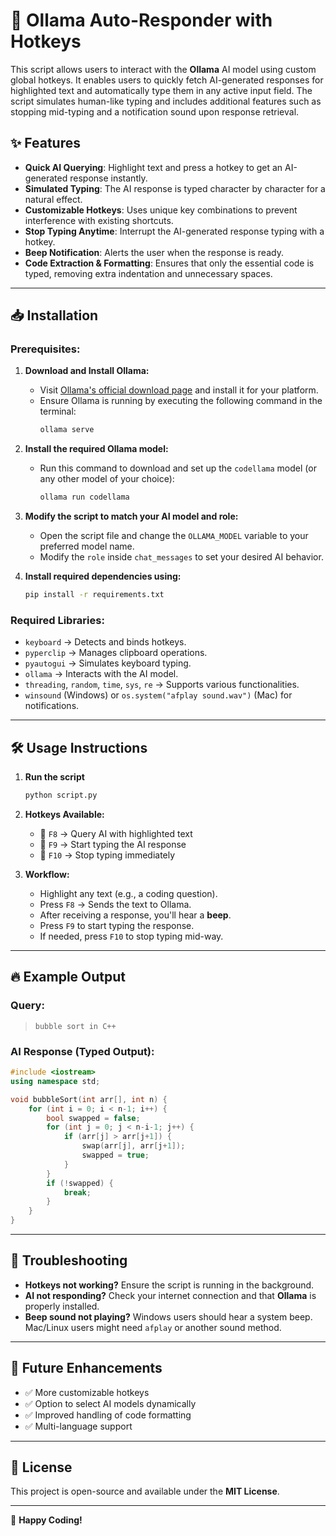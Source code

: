 # 🚀 Ollama Auto-Responder with Hotkeys

This script allows users to interact with the **Ollama** AI model using custom global hotkeys. It enables users to quickly fetch AI-generated responses for highlighted text and automatically type them in any active input field. The script simulates human-like typing and includes additional features such as stopping mid-typing and a notification sound upon response retrieval.

## ✨ Features
- **Quick AI Querying**: Highlight text and press a hotkey to get an AI-generated response instantly.
- **Simulated Typing**: The AI response is typed character by character for a natural effect.
- **Customizable Hotkeys**: Uses unique key combinations to prevent interference with existing shortcuts.
- **Stop Typing Anytime**: Interrupt the AI-generated response typing with a hotkey.
- **Beep Notification**: Alerts the user when the response is ready.
- **Code Extraction & Formatting**: Ensures that only the essential code is typed, removing extra indentation and unnecessary spaces.

---

## 📥 Installation

### Prerequisites:
1. **Download and Install Ollama:**
   - Visit [Ollama's official download page](https://ollama.com/download) and install it for your platform.
   - Ensure Ollama is running by executing the following command in the terminal:
     ```sh
     ollama serve
     ```

2. **Install the required Ollama model:**
   - Run this command to download and set up the `codellama` model (or any other model of your choice):
     ```sh
     ollama run codellama
     ```

3. **Modify the script to match your AI model and role:**
   - Open the script file and change the `OLLAMA_MODEL` variable to your preferred model name.
   - Modify the `role` inside `chat_messages` to set your desired AI behavior.

4. **Install required dependencies using:**
   ```sh
   pip install -r requirements.txt
   ```

### Required Libraries:
- `keyboard` → Detects and binds hotkeys.
- `pyperclip` → Manages clipboard operations.
- `pyautogui` → Simulates keyboard typing.
- `ollama` → Interacts with the AI model.
- `threading`, `random`, `time`, `sys`, `re` → Supports various functionalities.
- `winsound` (Windows) or `os.system("afplay sound.wav")` (Mac) for notifications.

---

## 🛠 Usage Instructions

1. **Run the script**
   ```sh
   python script.py
   ```

2. **Hotkeys Available:**
   - 🔹 `F8` → Query AI with highlighted text
   - 🔹 `F9` → Start typing the AI response
   - 🔹 `F10` → Stop typing immediately

3. **Workflow:**
   - Highlight any text (e.g., a coding question).
   - Press `F8` → Sends the text to Ollama.
   - After receiving a response, you'll hear a **beep**.
   - Press `F9` to start typing the response.
   - If needed, press `F10` to stop typing mid-way.

---

## 🔥 Example Output

### **Query:**
> `bubble sort in C++`

### **AI Response (Typed Output):**
```cpp
#include <iostream>
using namespace std;

void bubbleSort(int arr[], int n) {
    for (int i = 0; i < n-1; i++) {
        bool swapped = false;
        for (int j = 0; j < n-i-1; j++) {
            if (arr[j] > arr[j+1]) {
                swap(arr[j], arr[j+1]);
                swapped = true;
            }
        }
        if (!swapped) {
            break;
        }
    }
}
```

---

## 🛑 Troubleshooting
- **Hotkeys not working?** Ensure the script is running in the background.
- **AI not responding?** Check your internet connection and that **Ollama** is properly installed.
- **Beep sound not playing?** Windows users should hear a system beep. Mac/Linux users might need `afplay` or another sound method.

---

## 🎯 Future Enhancements
- ✅ More customizable hotkeys
- ✅ Option to select AI models dynamically
- ✅ Improved handling of code formatting
- ✅ Multi-language support

---

## 📜 License
This project is open-source and available under the **MIT License**.

---

🚀 **Happy Coding!**